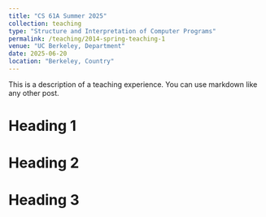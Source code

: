 ```yaml
---
title: "CS 61A Summer 2025"
collection: teaching
type: "Structure and Interpretation of Computer Programs"
permalink: /teaching/2014-spring-teaching-1
venue: "UC Berkeley, Department"
date: 2025-06-20
location: "Berkeley, Country"
---
```


This is a description of a teaching experience. You can use markdown like any other post.

Heading 1
======

Heading 2
======

Heading 3
======
